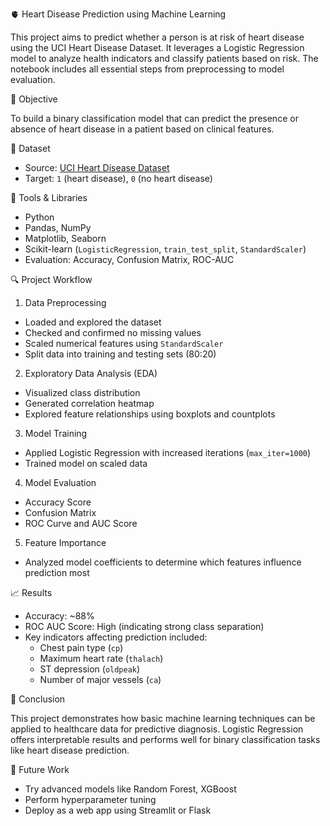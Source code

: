 🫀 Heart Disease Prediction using Machine Learning

This project aims to predict whether a person is at risk of heart disease using the UCI Heart Disease Dataset. It leverages a Logistic Regression model to analyze health indicators and classify patients based on risk. The notebook includes all essential steps from preprocessing to model evaluation.

📌 Objective

To build a binary classification model that can predict the presence or absence of heart disease in a patient based on clinical features.

📁 Dataset

- Source: [UCI Heart Disease Dataset](https://www.kaggle.com/datasets/ronitf/heart-disease-uci)
- Target: `1` (heart disease), `0` (no heart disease)
  
🔧 Tools & Libraries

- Python
- Pandas, NumPy
- Matplotlib, Seaborn
- Scikit-learn (`LogisticRegression`, `train_test_split`, `StandardScaler`)
- Evaluation: Accuracy, Confusion Matrix, ROC-AUC

🔍 Project Workflow

1. Data Preprocessing
- Loaded and explored the dataset
- Checked and confirmed no missing values
- Scaled numerical features using `StandardScaler`
- Split data into training and testing sets (80:20)
 2. Exploratory Data Analysis (EDA)
- Visualized class distribution
- Generated correlation heatmap
- Explored feature relationships using boxplots and countplots
3. Model Training
- Applied Logistic Regression with increased iterations (`max_iter=1000`)
- Trained model on scaled data
4. Model Evaluation
- Accuracy Score
- Confusion Matrix
- ROC Curve and AUC Score
5. Feature Importance
- Analyzed model coefficients to determine which features influence prediction most
  
📈 Results

- Accuracy: ~88%
- ROC AUC Score: High (indicating strong class separation)
- Key indicators affecting prediction included:
  - Chest pain type (`cp`)
  - Maximum heart rate (`thalach`)
  - ST depression (`oldpeak`)
  - Number of major vessels (`ca`)
    
📌 Conclusion

This project demonstrates how basic machine learning techniques can be applied to healthcare data for predictive diagnosis. Logistic Regression offers interpretable results and performs well for binary classification tasks like heart disease prediction.

🧠 Future Work

- Try advanced models like Random Forest, XGBoost
- Perform hyperparameter tuning
- Deploy as a web app using Streamlit or Flask
